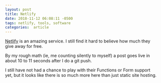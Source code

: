 ```yaml
---
layout: post
title: Netlify
date: 2018-11-12 06:08:11 -0500
tags: netlify, tools, software
categories:  article
---
```


[Netlify](https://www.netlify.com) is an amazing service. I still find it hard to believe how much they give away for free.

By my rough math (ie, me counting silently to myself) a post goes live in about 10 to 11 seconds after I do a git push.

I still have not had a chance to play with their Functions or Form support yet, but it looks like there is so much more here than just static site hosting.
